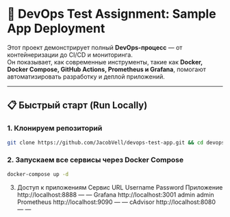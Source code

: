 # 🚀 DevOps Test Assignment: Sample App Deployment

Этот проект демонстрирует полный **DevOps-процесс** — от контейнеризации до CI/CD и мониторинга.  
Он показывает, как современные инструменты, такие как **Docker, Docker Compose, GitHub Actions, Prometheus и Grafana**, помогают автоматизировать разработку и деплой приложений.

---

## 📋 Быстрый старт (Run Locally)

### 1. Клонируем репозиторий
```bash
git clone https://github.com/JacobVell/devops-test-app.git && cd devops-test-app
```
### 2. Запускаем все сервисы через Docker Compose
```bash
docker-compose up -d
```
3. Доступ к приложениям
Сервис	URL	Username	Password
Приложение	http://localhost:8888
	—	—
Grafana	http://localhost:3001
	admin	admin
Prometheus	http://localhost:9090
	—	—
cAdvisor	http://localhost:8080
	—	—
